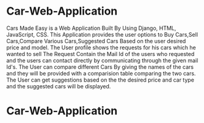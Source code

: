 # Car-Web-Application

Cars Made Easy is a Web Application Built By Using Django, HTML, JavaScript, CSS.
This Application provides the user options to Buy Cars,Sell Cars,Compare Various Cars,Suggested Cars Based on the user desired price and model.
The User profile shows the requests for his cars which he wanted to sell
The Request Contain the Mail Id of the users who requested and the users can contact directly by communicating through the given mail Id's.
The User can compare different Cars By giving the names of the cars and they will be provided with a comparision table comparing the two cars.
The User can get suggestions based on the the desired price and car type and the suggested cars will be displayed.

# Car-Web-Application
